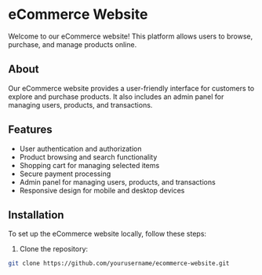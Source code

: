 # eCommerce Website

Welcome to our eCommerce website! This platform allows users to browse, purchase, and manage products online.

## About

Our eCommerce website provides a user-friendly interface for customers to explore and purchase products. It also includes an admin panel for managing users, products, and transactions.

## Features

- User authentication and authorization
- Product browsing and search functionality
- Shopping cart for managing selected items
- Secure payment processing
- Admin panel for managing users, products, and transactions
- Responsive design for mobile and desktop devices

## Installation

To set up the eCommerce website locally, follow these steps:

1. Clone the repository:

```bash
git clone https://github.com/yourusername/ecommerce-website.git
